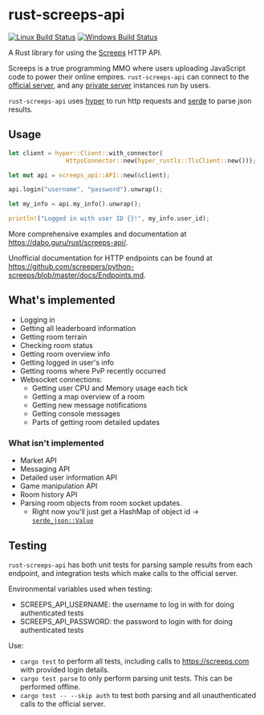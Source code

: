 rust-screeps-api
================
[![Linux Build Status][travis-image]][travis-builds]
[![Windows Build Status][appveyor-image]][appveyor-builds]

A Rust library for using the [Screeps] HTTP API.

Screeps is a true programming MMO where users uploading JavaScript code to power their online empires.
`rust-screeps-api` can connect to the [official server][screeps], and any [private server][screeps-os] instances run by
users.

`rust-screeps-api` uses [hyper] to run http requests and [serde] to parse json results.

## Usage

```rust
let client = hyper::Client::with_connector(
                HttpsConnector::new(hyper_rustls::TlsClient::new()));

let mut api = screeps_api::API::new(&client);

api.login("username", "password").unwrap();

let my_info = api.my_info().unwrap();

println!("Logged in with user ID {}!", my_info.user_id);
```

More comprehensive examples and documentation at https://dabo.guru/rust/screeps-api/.

Unofficial documentation for HTTP endpoints can be found at https://github.com/screepers/python-screeps/blob/master/docs/Endpoints.md.

## What's implemented

- Logging in
- Getting all leaderboard information
- Getting room terrain
- Checking room status
- Getting room overview info
- Getting logged in user's info
- Getting rooms where PvP recently occurred
- Websocket connections:
  - Getting user CPU and Memory usage each tick
  - Getting a map overview of a room
  - Getting new message notifications
  - Getting console messages
  - Parts of getting room detailed updates

### What isn't implemented

- Market API
- Messaging API
- Detailed user information API
- Game manipulation API
- Room history API
- Parsing room objects from room socket updates.
  - Right now you'll just get a HashMap of object id -> [`serde_json::Value`]

## Testing

`rust-screeps-api` has both unit tests for parsing sample results from each endpoint, and integration tests which make calls to the official server.

Environmental variables used when testing:
- SCREEPS_API_USERNAME: the username to log in with for doing authenticated tests
- SCREEPS_API_PASSWORD: the password to login with for doing authenticated tests

Use:
- `cargo test` to perform all tests, including calls to https://screeps.com with provided login details.
- `cargo test parse` to only perform parsing unit tests. This can be performed offline.
- `cargo test -- --skip auth` to test both parsing and all unauthenticated calls to the official server.

[travis-image]: https://travis-ci.org/daboross/rust-screeps-api.svg?branch=master
[travis-builds]: https://travis-ci.org/daboross/rust-screeps-api
[appveyor-image]: https://ci.appveyor.com/api/projects/status/github/daboross/rust-screeps-api?branch=master&svg=true
[appveyor-builds]: https://ci.appveyor.com/project/daboross/rust-screeps-api
[screeps]: https://screeps.com
[screeps-os]: https://github.com/screeps/screeps/
[hyper]: https://github.com/hyperium/hyper/
[serde]: https://github.com/serde-rs/json/
[`serde_json::Value`]: https://docs.serde.rs/serde_json/value/enum.Value.html
